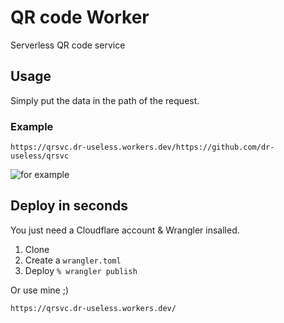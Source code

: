 # QR code Worker
Serverless QR code service

## Usage
Simply put the data in the path of the request.

### Example
```
https://qrsvc.dr-useless.workers.dev/https://github.com/dr-useless/qrsvc
``` 
![for example](https://qrsvc.dr-useless.workers.dev/https://github.com/dr-useless/qrsvc)

## Deploy in seconds
You just need a Cloudflare account & Wrangler insalled.

1. Clone
2. Create a `wrangler.toml`
3. Deploy `% wrangler publish`

Or use mine ;)
```
https://qrsvc.dr-useless.workers.dev/
```